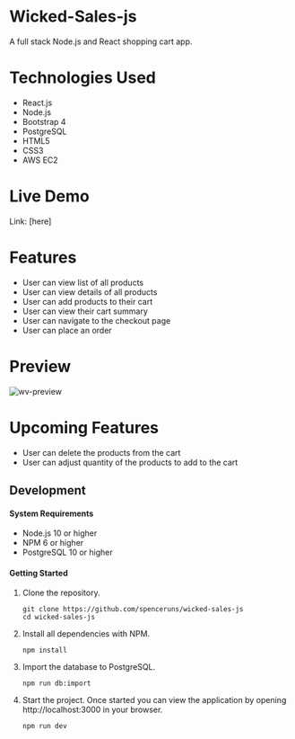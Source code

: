 # Wicked-Sales-js
A full stack Node.js and React shopping cart app.

# Technologies Used
- React.js
- Node.js
- Bootstrap 4
- PostgreSQL
- HTML5
- CSS3
- AWS EC2

# Live Demo
Link: [here]

# Features
- User can view list of all products
- User can view details of all products
- User can add products to their cart
- User can view their cart summary
- User can navigate to the checkout page
- User can place an order

# Preview
![wv-preview](https://user-images.githubusercontent.com/57784907/78767524-8f29c000-793f-11ea-8d00-be8fcd31f838.gif)

# Upcoming Features

- User can delete the products from the cart
- User can adjust quantity of the products to add to the cart

## Development

#### System Requirements

- Node.js 10 or higher
- NPM 6 or higher
- PostgreSQL 10 or higher

#### Getting Started

1. Clone the repository.

    ```shell
    git clone https://github.com/spenceruns/wicked-sales-js
    cd wicked-sales-js
    ```

1. Install all dependencies with NPM.

    ```shell
    npm install
    ```

1. Import the database to PostgreSQL.

    ```shell
    npm run db:import
    ```

1. Start the project. Once started you can view the application by opening http://localhost:3000 in your browser.

    ```shell
    npm run dev
    ```
